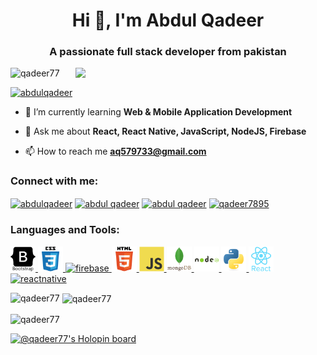 <h1 align="center">Hi 👋, I'm Abdul Qadeer</h1>
<h3 align="center">A passionate full stack developer from pakistan</h3>
<img align="right" width="400px" src="https://cdn.dribbble.com/users/1025838/screenshots/6220885/devguy3.gif">

<p align="left"> <img src="https://komarev.com/ghpvc/?username=qadeer77&label=Profile%20views&color=0e75b6&style=flat" alt="qadeer77" /> </p>

<p align="left"> <a href="https://twitter.com/abdulqadeer" target="blank"><img src="https://img.shields.io/twitter/follow/abdulqadeer?logo=twitter&style=for-the-badge" alt="abdulqadeer" /></a> </p>

- 🌱 I’m currently learning **Web & Mobile Application Development**

- 💬 Ask me about **React, React Native, JavaScript, NodeJS, Firebase**

- 📫 How to reach me **aq579733@gmail.com**

<h3 align="left">Connect with me:</h3>
<p align="left">
<a href="https://twitter.com/abdulqadeer" target="blank"><img align="center" src="https://raw.githubusercontent.com/rahuldkjain/github-profile-readme-generator/master/src/images/icons/Social/twitter.svg" alt="abdulqadeer" height="30" width="40" /></a>
<a href="https://www.linkedin.com/in/abdul-qadeer-887332242/" target="blank"><img align="center" src="https://raw.githubusercontent.com/rahuldkjain/github-profile-readme-generator/master/src/images/icons/Social/linked-in-alt.svg" alt="abdul qadeer" height="30" width="40" /></a>
<a href="https://fb.com/abdul qadeer" target="blank"><img align="center" src="https://raw.githubusercontent.com/rahuldkjain/github-profile-readme-generator/master/src/images/icons/Social/facebook.svg" alt="abdul qadeer" height="30" width="40" /></a>
<a href="https://instagram.com/qadeer7895" target="blank"><img align="center" src="https://raw.githubusercontent.com/rahuldkjain/github-profile-readme-generator/master/src/images/icons/Social/instagram.svg" alt="qadeer7895" height="30" width="40" /></a>
</p>

<h3 align="left">Languages and Tools:</h3>
<p align="left"> <a href="https://getbootstrap.com" target="_blank" rel="noreferrer"> <img src="https://raw.githubusercontent.com/devicons/devicon/master/icons/bootstrap/bootstrap-plain-wordmark.svg" alt="bootstrap" width="40" height="40"/> </a> <a href="https://www.w3schools.com/css/" target="_blank" rel="noreferrer"> <img src="https://raw.githubusercontent.com/devicons/devicon/master/icons/css3/css3-original-wordmark.svg" alt="css3" width="40" height="40"/> </a> <a href="https://firebase.google.com/" target="_blank" rel="noreferrer"> <img src="https://www.vectorlogo.zone/logos/firebase/firebase-icon.svg" alt="firebase" width="40" height="40"/> </a> <a href="https://www.w3.org/html/" target="_blank" rel="noreferrer"> <img src="https://raw.githubusercontent.com/devicons/devicon/master/icons/html5/html5-original-wordmark.svg" alt="html5" width="40" height="40"/> </a> <a href="https://developer.mozilla.org/en-US/docs/Web/JavaScript" target="_blank" rel="noreferrer"> <img src="https://raw.githubusercontent.com/devicons/devicon/master/icons/javascript/javascript-original.svg" alt="javascript" width="40" height="40"/> </a> <a href="https://www.mongodb.com/" target="_blank" rel="noreferrer"> <img src="https://raw.githubusercontent.com/devicons/devicon/master/icons/mongodb/mongodb-original-wordmark.svg" alt="mongodb" width="40" height="40"/> </a> <a href="https://nodejs.org" target="_blank" rel="noreferrer"> <img src="https://raw.githubusercontent.com/devicons/devicon/master/icons/nodejs/nodejs-original-wordmark.svg" alt="nodejs" width="40" height="40"/> </a> <a href="https://www.python.org" target="_blank" rel="noreferrer"> <img src="https://raw.githubusercontent.com/devicons/devicon/master/icons/python/python-original.svg" alt="python" width="40" height="40"/> </a> <a href="https://reactjs.org/" target="_blank" rel="noreferrer"> <img src="https://raw.githubusercontent.com/devicons/devicon/master/icons/react/react-original-wordmark.svg" alt="react" width="40" height="40"/> </a> <a href="https://reactnative.dev/" target="_blank" rel="noreferrer"> <img src="https://reactnative.dev/img/header_logo.svg" alt="reactnative" width="40" height="40"/> </a> </p>

<p><img align="left" src="https://github-readme-stats.vercel.app/api/top-langs?username=qadeer77&show_icons=true&locale=en&layout=compact" alt="qadeer77" /></p>

<p>&nbsp;<img align="center" src="https://github-readme-stats.vercel.app/api?username=qadeer77&show_icons=true&locale=en" alt="qadeer77" /></p>

<p><img align="center" src="https://github-readme-streak-stats.herokuapp.com/?user=qadeer77&" alt="qadeer77" /></p>

[![@qadeer77's Holopin board](https://holopin.me/qadeer77)](https://holopin.io/@qadeer77)

